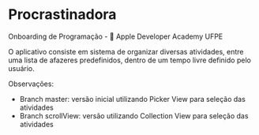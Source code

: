 # Procrastinadora
Onboarding de Programação -  Apple Developer Academy UFPE 

O aplicativo consiste em sistema de organizar diversas atividades, entre uma lista de afazeres predefinidos, dentro de um tempo livre definido pelo usuário.  

Observações:
- Branch master: versão inicial utilizando Picker View para seleção das atividades
- Branch scrollView: versão utilizando Collection View para seleção das atividades
